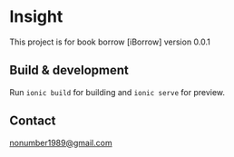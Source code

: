 # Insight

This project is for book borrow [iBorrow]
version 0.0.1

## Build & development

Run `ionic build` for building and `ionic serve` for preview.

## Contact
nonumber1989@gmail.com


